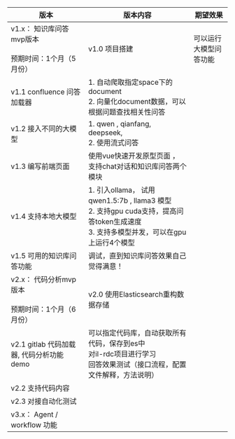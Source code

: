 | 版本                                        | 版本内容                                                                                                   | 期望效果        |
| ----------------------------------------- | ------------------------------------------------------------------------------------------------------ | ----------- |
| v1.x： 知识库问答mvp版本  <br>  <br>预期时间：1个月（5月份） | v1.0 项目搭建                                                                                              | 可以运行大模型问答功能 |
| v1.1 confluence 问答加载器                     | 1. 自动爬取指定space下的document  <br>2. 向量化document数据，可以根据问题查找相关性问答                                           |             |
| v1.2 接入不同的大模型                             | 1. qwen , qianfang, deepseek,  <br>2. 使用流式问答                                                           |             |
| v1.3 编写前端页面                               | 使用vue快速开发原型页面 ， 支持chat对话和知识库问答两个模块                                                                     |             |
| v1.4 支持本地大模型                              | 1. 引入ollama， 试用qwen1.5:7b , llama3 模型  <br>2. 支持gpu cuda支持，提高问答token生成速度  <br>3. 支持多模型并发，可以在gpu上运行4个模型 |             |
| v1.5 可用的知识库问答功能                           | 调试，直到知识库问答效果自己觉得满意！                                                                                    |             |
| v2.x： 代码分析mvp版本  <br>  <br>预期时间：1个月（6月份）  | v2.0 使用Elasticsearch重构数据存储                                                                             |             |
| v2.1 gitlab 代码加载器, 代码分析功能demo             | 可以指定代码库，自动获取所有代码，保存到es中  <br>对il-rdc项目进行学习  <br>回答效果测试（接口流程，配置文件解释，方法说明）                               |             |
| v2.2 支持代码内容                               |                                                                                                        |             |
| v2.3 对接自动化测试                              |                                                                                                        |             |
| v3.x： Agent / workflow 功能                 |                                                                                                        |             |
